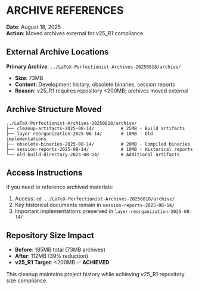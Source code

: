 # ARCHIVE REFERENCES

**Date**: August 18, 2025  
**Action**: Moved archives external for v25_R1 compliance

## External Archive Locations

**Primary Archive**: `../LaTeX-Perfectionist-Archives-20250818/archive/`
- **Size**: 73MB
- **Content**: Development history, obsolete binaries, session reports
- **Reason**: v25_R1 requires repository <200MB; archives moved external

## Archive Structure Moved

```
../LaTeX-Perfectionist-Archives-20250818/archive/
├── cleanup-artifacts-2025-08-14/          # 25MB - Build artifacts
├── layer-reorganization-2025-08-14/       # 18MB - Old implementations  
├── obsolete-binaries-2025-08-14/          # 20MB - Compiled binaries
├── session-reports-2025-08-14/            # 10MB - Historical reports
└── old-build-directory-2025-08-14/        # Additional artifacts
```

## Access Instructions

If you need to reference archived materials:
1. Access: `cd ../LaTeX-Perfectionist-Archives-20250818/archive/`
2. Key historical documents remain in `session-reports-2025-08-14/`
3. Important implementations preserved in `layer-reorganization-2025-08-14/`

## Repository Size Impact

- **Before**: 185MB total (73MB archives)
- **After**: 112MB (39% reduction)
- **v25_R1 Target**: <200MB ✅ **ACHIEVED**

This cleanup maintains project history while achieving v25_R1 repository size compliance.